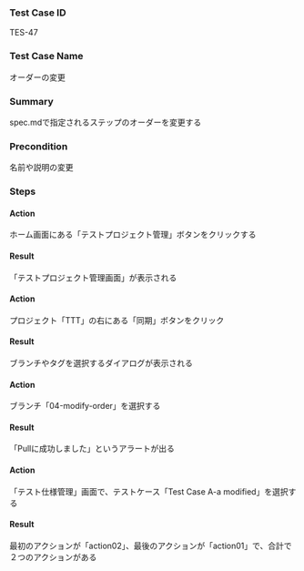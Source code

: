 ### Test Case ID
TES-47

### Test Case Name
オーダーの変更

### Summary
spec.mdで指定されるステップのオーダーを変更する

### Precondition
名前や説明の変更

### Steps

#### Action
ホーム画面にある「テストプロジェクト管理」ボタンをクリックする
#### Result
「テストプロジェクト管理画面」が表示される

#### Action
プロジェクト「TTT」の右にある「同期」ボタンをクリック
#### Result
ブランチやタグを選択するダイアログが表示される

#### Action
ブランチ「04-modify-order」を選択する
#### Result
「Pullに成功しました」というアラートが出る

#### Action
「テスト仕様管理」画面で、テストケース「Test Case A-a modified」を選択する
#### Result
最初のアクションが「action02」、最後のアクションが「action01」で、合計で２つのアクションがある
